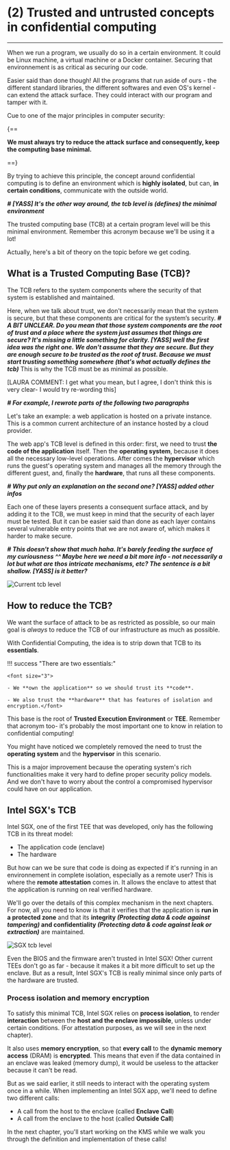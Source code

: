 # (2) Trusted and untrusted concepts in confidential computing
__________________________________________________


When we run a program, we usually do so in a certain environment. It could be Linux machine, a virtual machine or a Docker container. Securing that environnement is as critical as securing our code.

Easier said than done though! All the programs that run aside of ours - the different standard libraries, the different softwares and even OS's kernel - can extend the attack surface. They could interact with our program and tamper with it.

Cue to one of the major principles in computer security: 

{==

**We must always try to reduce the attack surface and consequently, keep the computing base minimal.**

==}

By trying to achieve this principle, the concept around confidential computing is to define an environment which is **highly isolated**, but can, **in certain conditions**, communicate with the outside world. 

***# [YASS] It's the other way around, the tcb level is (defines) the minimal environment*** 

The trusted computing base (TCB) at a certain program level will be this minimal environment. Remember this acronym because we'll be using it a lot! 

Actually, here's a bit of theory on the topic before we get coding.
 
## What is a Trusted Computing Base (TCB)? 

The TCB refers to the system components where the security of that system is established and maintained. 

Here, when we talk about trust, we don't necessarily mean that the system is secure, but that these components are critical for the system’s security. ***# A BIT UNCLEAR. Do you mean that those system components are the root of trust and a place where the system just assumes that things are secure? It's missing a little something for clarity. [YASS] well the first idea was the right one. We don't assume that they are secure. But they are enough secure to be trusted as the root of trust. Because we must start trusting something somewhere (that's what actually defines the tcb)*** This is why the TCB must be as minimal as possible. 

[LAURA COMMENT: I get what you mean, but I agree, I don't think this is very clear- I would try re-wording this]

***# For example, I rewrote parts of the following two paragraphs*** 

Let's take an example: a web application is hosted on a private instance. This is a common current architecture of an instance hosted by a cloud provider. 

The web app's TCB level is defined in this order: first, we need to trust **the code of the application** itself. Then the **operating system**, because it does all the necessary low-level operations. After comes the **hypervisor** which runs the guest's operating system and manages all the memory through the different guest, and, finally the **hardware**, that runs all these components.

***# Why put only an explanation on the second one? [YASS] added other infos***



Each one of these layers presents a consequent surface attack, and by adding it to the TCB, we must keep in mind that the security of each layer must be tested. But it can be easier said than done as each layer contains several vulnerable entry points that we are not aware of, which makes it harder to make secure. 

***# This doesn't show that much haha. It's barely feeding the surface of my curiousness ^^ Maybe here we need a bit more info - not necessarily a lot but what are thos intricate mechanisms, etc? The sentence is a bit shallow. [YASS] is it better?***

![Current tcb level](../assets/tcb_level_current.png)

## How to reduce the TCB?

We want the surface of attack to be as restricted as possible, so our main goal is *always* to reduce the TCB of our infrastructure as much as possible. 

With Confidential Computing, the idea is to strip down that TCB to its **essentials**. 

!!! success "There are two essentials:"

	<font size="3">

	- We **own the application** so we should trust its **code**. 

	- We also trust the **hardware** that has features of isolation and encryption.</font>

This base is the root of **Trusted Execution Environment** or **TEE**. Remember that acronym too- it's probably the most important one to know in relation to confidential computing!

You might have noticed we completely removed the need to trust the **operating system** and the **hypervisor** in this scenario. 

This is a major improvement because the operating system's rich functionalities make it very hard to define proper security policy models. And we don't have to worry about the control a compromised hypervisor could have on our application. 

## Intel SGX's TCB

Intel SGX, one of the first TEE that was developed, only has the following TCB in its threat model: 

- The application code (enclave)
- The hardware

But how can we be sure that code is doing as expected if it's running in an environnement in complete isolation, especially as a remote user? This is where the **remote attestation** comes in. It allows the enclave to attest that the application is running on real verified hardware.

We'll go over the details of this complex mechanism in the next chapters. For now, all you need to know is that it verifies that the application is **run in a protected zone** and that its **integrity *(Protecting data & code against tampering)* and confidentiality *(Protecting data & code against leak or extraction)*** are maintained.  

![SGX tcb level](../assets/tcb_level_sgx.png)

Even the BIOS and the firmware aren't trusted in Intel SGX! Other current TEEs don't go as far - because it makes it a bit more difficult to set up the enclave. But as a result, Intel SGX's TCB is really minimal since only parts of the hardware are trusted.

### Process isolation and memory encryption


To satisfy this minimal TCB, Intel SGX relies on **process isolation**, to render **interaction** between the **host and the enclave impossible**, unless under certain conditions. (For attestation purposes, as we will see in the next chapter).

It also uses **memory encryption**, so that **every call** to the **dynamic memory access** (DRAM) is **encrypted**. This means that even if the data contained in an enclave was leaked (memory dump), it would be useless to the attacker because it can't be read.

But as we said earlier, it still needs to interact with the operating system once in a while. When implementing an Intel SGX app, we'll need to define two different calls: 

- A call from the host to the enclave (called **Enclave Call**)
- A call from the enclave to the host (called **Outside Call**)

In the next chapter, you'll start working on the KMS while we walk you through the definition and implementation of these calls!